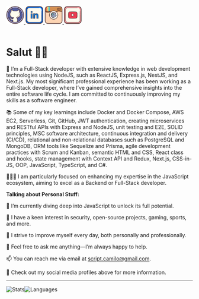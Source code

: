 <a href="https://github.com/scriptcamilo" target="_blank">
  <img src="./assets/github.svg" width="48px" height="48px">
</a>
<a href="https://www.linkedin.com/in/scriptcamilo/" target="_blank">
  <img src="./assets/linkedin.svg" width="48px" height="48px">
</a>
<a href="https://www.instagram.com/scriptcamilo/" target="_blank">
  <img src="./assets/instagram.svg" width="48px" height="48px">
</a> 
<a href="https://www.youtube.com/channel/UC_WE22UpNW3zyDSWtiX2ufw" target="_blank">
  <img src="./assets/youtube.svg" width="48px" height="48px">
</a> 


<br />
<br />

<h1>Salut 🖖🏽</h1>

💼 I’m a Full-Stack developer with extensive knowledge in web development technologies using NodeJS, such as ReactJS, Express.js, NestJS, and Next.js. My most significant professional experience has been working as a Full-Stack developer, where I’ve gained comprehensive insights into the entire software life cycle. I am committed to continuously improving my skills as a software engineer.

📚 Some of my key learnings include Docker and Docker Compose, AWS EC2, Serverless, Git, GitHub, JWT authentication, creating microservices and RESTful APIs with Express and NodeJS, unit testing and E2E, SOLID principles, MSC software architecture, continuous integration and delivery (CI/CD), relational and non-relational databases such as PostgreSQL and MongoDB, ORM tools like Sequelize and Prisma, agile development practices with Scrum and Kanban, semantic HTML and CSS, React class and hooks, state management with Context API and Redux, Next.js, CSS-in-JS, OOP, JavaScript, TypeScript, and C#.

👨🏽‍💻 I am particularly focused on enhancing my expertise in the JavaScript ecosystem, aiming to excel as a Backend or Full-Stack developer.

<!-- <img align="right" alt="GIF" src="./assets/github.gif" width="400px" /> -->

**Talking about Personal Stuff:**

🌱 I’m currently diving deep into JavaScript to unlock its full potential.

🤔 I have a keen interest in security, open-source projects, gaming, sports, and more.

💼 I strive to improve myself every day, both personally and professionally.

💬 Feel free to ask me anything—I’m always happy to help.

📫 You can reach me via email at script.camilo@gmail.com.

📝 Check out my social media profiles above for more information.

<hr/>

<div style="display: flex; ">
  <img height="180em" src="https://github-readme-stats.vercel.app/api?username=scriptcamilo&count_prte=true&show_icons=true&theme=radical" alt="Stats"/>

  <img height="180em" src="https://github-readme-stats.vercel.app/api/top-langs/?username=scriptcamilo&layout=compact&theme=radical&langs_count=6" alt="Languages"/>
</div>
